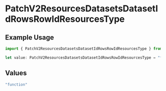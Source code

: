# PatchV2ResourcesDatasetsDatasetIdRowsRowIdResourcesType

## Example Usage

```typescript
import { PatchV2ResourcesDatasetsDatasetIdRowsRowIdResourcesType } from "orq-node-client/models/operations";

let value: PatchV2ResourcesDatasetsDatasetIdRowsRowIdResourcesType = "function";
```

## Values

```typescript
"function"
```